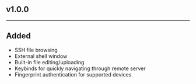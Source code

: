 ## v1.0.0

---

## Added

- SSH file browsing
- External shell window
- Built-in file editing/uploading
- Keybinds for quickly navigating through remote server
- Fingerprint authentication for supported devices